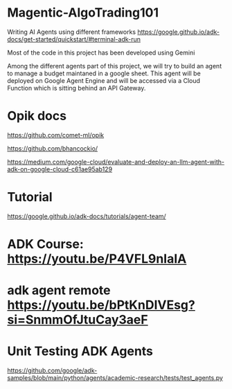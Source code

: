 # Magentic-AlgoTrading101
Writing AI Agents using different frameworks
https://google.github.io/adk-docs/get-started/quickstart/#terminal-adk-run

Most of the code in this project has been developed using Gemini

Among the different agents part of this project, we will try to build an agent to manage a budget maintaned in a google sheet.
This agent will be deployed on Google Agent Engine and will be accessed via a Cloud Function which is sitting behind 
an API Gateway.



# Opik docs
https://github.com/comet-ml/opik

https://github.com/bhancockio/

https://medium.com/google-cloud/evaluate-and-deploy-an-llm-agent-with-adk-on-google-cloud-c61ae95ab129


# Tutorial
https://google.github.io/adk-docs/tutorials/agent-team/




# ADK Course: https://youtu.be/P4VFL9nIaIA



# adk agent remote  https://youtu.be/bPtKnDIVEsg?si=SnmmOfJtuCay3aeF

# Unit Testing ADK Agents
https://github.com/google/adk-samples/blob/main/python/agents/academic-research/tests/test_agents.py

